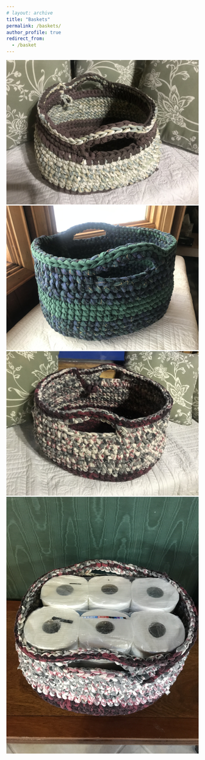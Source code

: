 ```yaml
---
# layout: archive
title: "Baskets"
permalink: /baskets/
author_profile: true
redirect_from:
  - /basket
---
```


<!-- {% include base_path %} -->


![](/images/basket_1.jpg)
![](/images/basket_2.jpg)
![](/images/basket_3.jpg)
![](/images/basket_4.jpg)